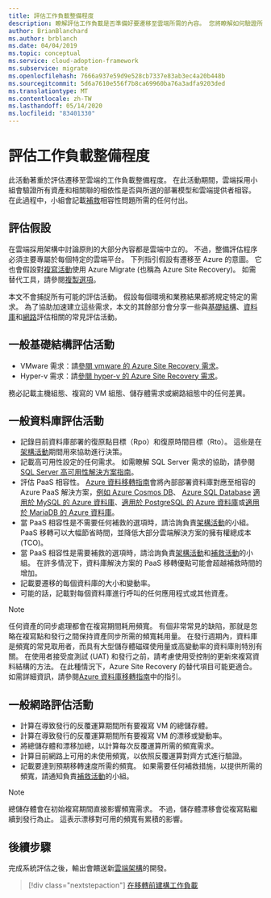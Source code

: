 ```yaml
---
title: 評估工作負載整備程度
description: 瞭解評估工作負載是否準備好要遷移至雲端所需的內容。 您將瞭解如何驗證所有資產和相關聯的相依性。
author: BrianBlanchard
ms.author: brblanch
ms.date: 04/04/2019
ms.topic: conceptual
ms.service: cloud-adoption-framework
ms.subservice: migrate
ms.openlocfilehash: 7666a937e59d9e528cb7337e83ab3ec4a20b448b
ms.sourcegitcommit: 5d6a7610e556f7b8ca69960ba76a3adfa9203ded
ms.translationtype: MT
ms.contentlocale: zh-TW
ms.lasthandoff: 05/14/2020
ms.locfileid: "83401330"
---
```

# <a name="evaluate-workload-readiness"></a>評估工作負載整備程度

此活動著重於評估遷移至雲端的工作負載整備程度。 在此活動期間，雲端採用小組會驗證所有資產和相關聯的相依性是否與所選的部署模型和雲端提供者相容。 在此過程中，小組會記載[補救](../migrate/remediate.md)相容性問題所需的任何付出。

## <a name="evaluation-assumptions"></a>評估假設

在雲端採用架構中討論原則的大部分內容都是雲端中立的。 不過，整備評估程序必須主要專屬於每個特定的雲端平台。 下列指引假設有遷移至 Azure 的意圖。 它也會假設對[複寫活動](../migrate/replicate.md)使用 Azure Migrate (也稱為 Azure Site Recovery)。 如需替代工具，請參閱[複製選項](../migrate/replicate-options.md)。

本文不會捕捉所有可能的評估活動。 假設每個環境和業務結果都將規定特定的需求。 為了協助加速建立這些需求，本文的其餘部分會分享一些與[基礎結構](#common-infrastructure-evaluation-activities)、[資料庫](#common-database-evaluation-activities)和[網路](#common-network-evaluation-activities)評估相關的常見評估活動。

## <a name="common-infrastructure-evaluation-activities"></a>一般基礎結構評估活動

- VMware 需求：請[參閱 vmware 的 Azure Site Recovery 需求](https://docs.microsoft.com/azure/site-recovery/vmware-physical-azure-support-matrix)。
- Hyper-v 需求：請[參閱 hyper-v 的 Azure Site Recovery 需求](https://docs.microsoft.com/azure/site-recovery/hyper-v-azure-support-matrix)。

務必記載主機組態、複寫的 VM 組態、儲存體需求或網路組態中的任何差異。

## <a name="common-database-evaluation-activities"></a>一般資料庫評估活動

- 記錄目前資料庫部署的復原點目標（Rpo）和復原時間目標（Rto）。 這些是在[架構活動](./architect.md)期間用來協助進行決策。
- 記載高可用性設定的任何需求。 如需瞭解 SQL Server 需求的協助，請參閱 [SQL Server 高可用性解決方案指南](https://docs.microsoft.com/sql/sql-server/failover-clusters/high-availability-solutions-sql-server)。
- 評估 PaaS 相容性。 [Azure 資料移轉指南](https://datamigration.microsoft.com)會將內部部署資料庫對應至相容的 Azure PaaS 解決方案，[例如 Azure Cosmos DB](https://docs.microsoft.com/azure/cosmos-db)、 [Azure SQL Database](https://docs.microsoft.com/azure/sql-database) [適用於 MySQL 的 Azure 資料庫](https://docs.microsoft.com/azure/mysql)、[適用於 PostgreSQL 的 Azure 資料庫](https://docs.microsoft.com/azure/postgresql)或[適用於 MariaDB 的 Azure 資料庫](https://docs.microsoft.com/azure/mariadb)。
- 當 PaaS 相容性是不需要任何補救的選項時，請洽詢負責[架構活動](./architect.md)的小組。 PaaS 移轉可以大幅節省時間，並降低大部分雲端解決方案的擁有權總成本 (TCO)。
- 當 PaaS 相容性是需要補救的選項時，請洽詢負責[架構活動](./architect.md)和[補救活動](../migrate/remediate.md)的小組。 在許多情況下，資料庫解決方案的 PaaS 移轉優點可能會超越補救時間的增加。
- 記載要遷移的每個資料庫的大小和變動率。
- 可能的話，記載對每個資料庫進行呼叫的任何應用程式或其他資產。

> [!NOTE]
> 任何資產的同步處理都會在複寫期間耗用頻寬。 有個非常常見的缺陷，那就是忽略在複寫點和發行之間保持資產同步所需的頻寬耗用量。 在發行週期內，資料庫是頻寬的常見取用者，而具有大型儲存體磁碟使用量或高變動率的資料庫則特別有關。 在使用者接受度測試 (UAT) 和發行之前，請考慮使用受控制的更新來複寫資料結構的方法。 在此種情況下，Azure Site Recovery 的替代項目可能更適合。 如需詳細資訊，請參閱[Azure 資料庫移轉指南](https://datamigration.microsoft.com)中的指引。

## <a name="common-network-evaluation-activities"></a>一般網路評估活動

- 計算在導致發行的反覆運算期間所有要複寫 VM 的總儲存體。
- 計算在導致發行的反覆運算期間所有要複寫 VM 的漂移或變動率。
- 將總儲存體和漂移加總，以計算每次反覆運算所需的頻寬需求。
- 計算目前網路上可用的未使用頻寬，以依照反覆運算對齊方式進行驗證。
- 記載要達到預期移轉速度所需的頻寬。 如果需要任何補救措施，以提供所需的頻寬，請通知負責[補救活動](../migrate/remediate.md)的小組。

> [!NOTE]
> 總儲存體會在初始複寫期間直接影響頻寬需求。 不過，儲存體漂移會從複寫點繼續到發行為止。 這表示漂移對可用的頻寬有累積的影響。

## <a name="next-steps"></a>後續步驟

完成系統評估之後，輸出會饋送新[雲端架構](./architect.md)的開發。

> [!div class="nextstepaction"]
> [在移轉前建構工作負載](./architect.md)
